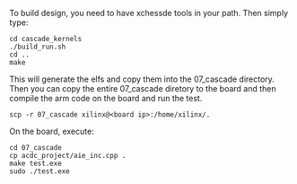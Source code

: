 To build design, you need to have xchessde tools in your path. Then simply type:
```
cd cascade_kernels
./build_run.sh
cd ..
make 
```
This will generate the elfs and copy them into the 07_cascade directory. Then you can copy the entire 07_cascade diretory to the board and then compile the arm code on the board and run the test.
```
scp -r 07_cascade xilinx@<board ip>:/home/xilinx/.
```

On the board, execute:
```
cd 07_cascade
cp acdc_project/aie_inc.cpp .
make test.exe
sudo ./test.exe
```
